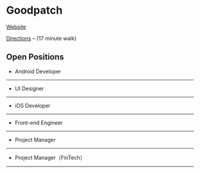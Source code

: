 # Goodpatch

[Website](https://goodpatch.com/studios/tokyo)

[Directions](https://goo.gl/maps/9D9eAQoQkwR2) – (17 minute walk)

Open Positions
---

* Android Developer
---
* UI Designer
---
* iOS Developer
---
* Front-end Engineer
---
* Project Manager
---
* Project Manager（FinTech）
---


